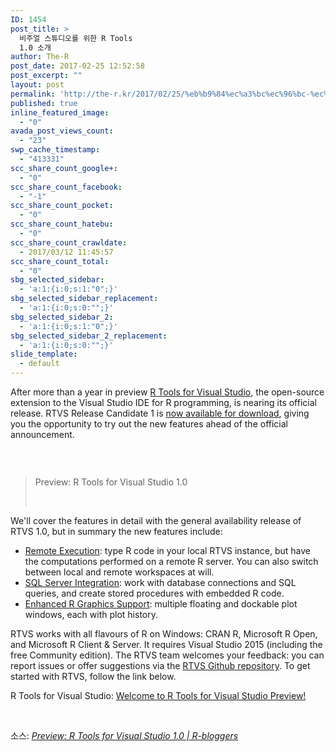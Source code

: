 ```yaml
---
ID: 1454
post_title: >
  비주얼 스튜디오를 위한 R Tools
  1.0 소개
author: The-R
post_date: 2017-02-25 12:52:58
post_excerpt: ""
layout: post
permalink: 'http://the-r.kr/2017/02/25/%eb%b9%84%ec%a3%bc%ec%96%bc-%ec%8a%a4%ed%8a%9c%eb%94%94%ec%98%a4%eb%a5%bc-%ec%9c%84%ed%95%9c-r-tools-1-0-%ec%86%8c%ea%b0%9c/'
published: true
inline_featured_image:
  - "0"
avada_post_views_count:
  - "23"
swp_cache_timestamp:
  - "413331"
scc_share_count_google+:
  - "0"
scc_share_count_facebook:
  - "-1"
scc_share_count_pocket:
  - "0"
scc_share_count_hatebu:
  - "0"
scc_share_count_crawldate:
  - 2017/03/12 11:45:57
scc_share_count_total:
  - "0"
sbg_selected_sidebar:
  - 'a:1:{i:0;s:1:"0";}'
sbg_selected_sidebar_replacement:
  - 'a:1:{i:0;s:0:"";}'
sbg_selected_sidebar_2:
  - 'a:1:{i:0;s:1:"0";}'
sbg_selected_sidebar_2_replacement:
  - 'a:1:{i:0;s:0:"";}'
slide_template:
  - default
---
```

After more than a year in preview <a href="http://microsoft.github.io/RTVS-docs/" target="_blank" rel="nofollow">R Tools for Visual Studio</a>, the open-source extension to the Visual Studio IDE for R programming, is nearing its official release. RTVS Release Candidate 1 is <a href="http://microsoft.github.io/RTVS-docs/installation.html" target="_blank" rel="nofollow">now available for download</a>, giving you the opportunity to try out the new features ahead of the official announcement.

&nbsp;

<a href="https://www.r-bloggers.com/preview-r-tools-for-visual-studio-1-0/"><img class="alignnone size-full" src="http://revolution-computing.typepad.com/.a/6a010534b1db25970b01b7c8d95a55970b-800wi" alt="" /></a>
<blockquote>Preview: R Tools for Visual Studio 1.0

&nbsp;</blockquote>
We'll cover the features in detail with the general availability release of RTVS 1.0, but in summary the new features include:
<ul>
 	<li><a href="http://microsoft.github.io/RTVS-docs/remote-execution.html" target="_blank" rel="nofollow">Remote Execution</a>: type R code in your local RTVS instance, but have the computations performed on a remote R server. You can also switch between local and remote workspaces at will.</li>
 	<li><a href="https://microsoft.github.io/RTVS-docs/sqlserver.html" target="_blank" rel="nofollow">SQL Server Integration</a>: work with database connections and SQL queries, and create stored procedures with embedded R code.</li>
 	<li><a href="https://microsoft.github.io/RTVS-docs/plotting.html" target="_blank" rel="nofollow">Enhanced R Graphics Support</a>: multiple floating and dockable plot windows, each with plot history.</li>
</ul>
RTVS works with all flavours of R on Windows: CRAN R, Microsoft R Open, and Microsoft R Client &amp; Server. It requires Visual Studio 2015 (including the free Community edition). The RTVS team welcomes your feedback: you can report issues or offer suggestions via the <a href="https://github.com/Microsoft/RTVS" target="_blank" rel="nofollow">RTVS Github repository</a>. To get started with RTVS, follow the link below.

R Tools for Visual Studio: <a href="http://microsoft.github.io/RTVS-docs/" target="_blank" rel="nofollow">Welcome to R Tools for Visual Studio Preview!</a>

&nbsp;

소스: <em><a href="https://www.r-bloggers.com/preview-r-tools-for-visual-studio-1-0/">Preview: R Tools for Visual Studio 1.0 | R-bloggers</a></em>